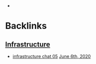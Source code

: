 - 

# Backlinks
## [Infrastructure](<Infrastructure.md>)
- [infrastructure chat 05](<infrastructure chat 05.md>) [June 6th, 2020](<June 6th, 2020.md>)

